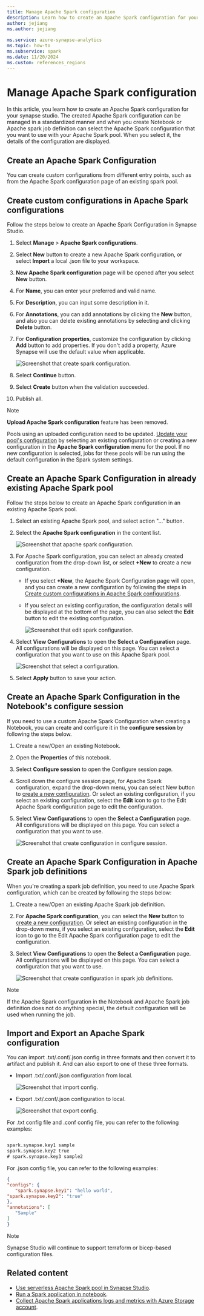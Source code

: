 ```yaml
---
title: Manage Apache Spark configuration
description: Learn how to create an Apache Spark configuration for your synapse studio.
author: jejiang
ms.author: jejiang
 
ms.service: azure-synapse-analytics
ms.topic: how-to
ms.subservice: spark
ms.date: 11/20/2024
ms.custom: references_regions
---
```


# Manage Apache Spark configuration

In this article, you learn how to create an Apache Spark configuration for your synapse studio. The created Apache Spark configuration can be managed in a standardized manner and when you create Notebook or Apache spark job definition can select the Apache Spark configuration that you want to use with your Apache Spark pool. When you select it, the details of the configuration are displayed.

## Create an Apache Spark Configuration

You can create custom configurations from different entry points, such as from the Apache Spark configuration page of an existing spark pool.

## Create custom configurations in Apache Spark configurations

Follow the steps below to create an Apache Spark Configuration in Synapse Studio.

1. Select **Manage** > **Apache Spark configurations**.
1. Select **New** button to create a new Apache Spark configuration, or select **Import** a local .json file to your workspace.
1. **New Apache Spark configuration** page will be opened after you select **New** button.
1. For **Name**, you can enter your preferred and valid name.
1. For **Description**, you can input some description in it.
1. For **Annotations**, you can add annotations by clicking the **New** button, and also you can delete existing annotations by selecting and clicking **Delete** button.
1. For **Configuration properties**, customize the configuration by clicking **Add** button to add properties. If you don't add a property, Azure Synapse will use the default value when applicable. 

   ![Screenshot that create spark configuration.](./media/apache-spark-azure-log-analytics/create-spark-configuration.png)

1. Select **Continue** button.
1. Select **Create** button when the validation succeeded.
1. Publish all.

> [!NOTE]
> **Upload Apache Spark configuration** feature has been removed.
>
> Pools using an uploaded configuration need to be updated. [Update your pool's configuration](#create-an-apache-spark-configuration-in-already-existing-apache-spark-pool) by selecting an existing configuration or creating a new configuration in the **Apache Spark configuration** menu for the pool. If no new configuration is selected, jobs for these pools will be run using the default configuration in the Spark system settings.

## Create an Apache Spark Configuration in already existing Apache Spark pool

Follow the steps below to create an Apache Spark configuration in an existing Apache Spark pool.

1. Select an existing Apache Spark pool, and select action "..." button.
1. Select the **Apache Spark configuration** in the content list.

   ![Screenshot that apache spark configuration.](./media/apache-spark-azure-create-spark-configuration/create-spark-configuration-by-right-click-on-spark-pool.png)

1. For Apache Spark configuration, you can select an already created configuration from the drop-down list, or select **+New** to create a new configuration.

   * If you select **+New**, the Apache Spark Configuration page will open, and you can create a new configuration by following the steps in [Create custom configurations in Apache Spark configurations](#create-custom-configurations-in-apache-spark-configurations).
   * If you select an existing configuration, the configuration details will be displayed at the bottom of the page, you can also select the **Edit** button to edit the existing configuration.

      ![Screenshot that edit spark configuration.](./media/apache-spark-azure-create-spark-configuration/edit-spark-config.png)

1. Select **View Configurations** to open the **Select a Configuration** page. All configurations will be displayed on this page. You can select a configuration that you want to use on this Apache Spark pool.
  
   ![Screenshot that select a configuration.](./media/apache-spark-azure-create-spark-configuration/select-a-configuration.png)

1. Select **Apply** button to save your action.

## Create an Apache Spark Configuration in the Notebook's configure session

If you need to use a custom Apache Spark Configuration when creating a Notebook, you can create and configure it in the **configure session** by following the steps below.

1. Create a new/Open an existing Notebook.
1. Open the **Properties** of this notebook.
1. Select **Configure session** to open the Configure session page.
1. Scroll down the configure session page, for Apache Spark configuration, expand the drop-down menu, you can select New button to [create a new configuration](#create-custom-configurations-in-apache-spark-configurations). Or select an existing configuration, if you select an existing configuration, select the **Edit** icon to go to the Edit Apache Spark configuration page to edit the configuration.
1. Select **View Configurations** to open the **Select a Configuration** page. All configurations will be displayed on this page. You can select a configuration that you want to use.

   ![Screenshot that create configuration in configure session.](./media/apache-spark-azure-create-spark-configuration/create-spark-config-in-configure-session.png)

## Create an Apache Spark Configuration in Apache Spark job definitions

When you're creating a spark job definition, you need to use Apache Spark configuration, which can be created by following the steps below:

1. Create a new/Open an existing Apache Spark job definition.
1. For **Apache Spark configuration**, you can select the **New** button to [create a new configuration](#create-custom-configurations-in-apache-spark-configurations). Or select an existing configuration in the drop-down menu, if you select an existing configuration, select the **Edit** icon to go to the Edit Apache Spark configuration page to edit the configuration.
1. Select **View Configurations** to open the **Select a Configuration** page. All configurations will be displayed on this page. You can select a configuration that you want to use.

   ![Screenshot that create configuration in spark job definitions.](./media/apache-spark-azure-create-spark-configuration/create-spark-config-in-spark-job-definition.png)

> [!NOTE]
>
> If the Apache Spark configuration in the Notebook and Apache Spark job definition does not do anything special, the default configuration will be used when running the job.

## Import and Export an Apache Spark configuration

You can import .txt/.conf/.json config in three formats and then convert it to artifact and publish it. And can also export to one of these three formats.  

* Import .txt/.conf/.json configuration from local.

   ![Screenshot that import config.](./media/apache-spark-azure-create-spark-configuration/import-config.png)

* Export .txt/.conf/.json configuration to local.

   ![Screenshot that export config.](./media/apache-spark-azure-create-spark-configuration/export-config.png)

For .txt config file and .conf config file, you can refer to the following examples:

```txt

spark.synapse.key1 sample
spark.synapse.key2 true
# spark.synapse.key3 sample2

```

For .json config file, you can refer to the following examples:

```json
{
"configs": {
   "spark.synapse.key1": "hello world",
"spark.synapse.key2": "true"
},
"annotations": [
   "Sample"
]
}
```

> [!NOTE]
> Synapse Studio will continue to support terraform or bicep-based configuration files.

## Related content

* [Use serverless Apache Spark pool in Synapse Studio](../quickstart-create-apache-spark-pool-studio.md).
* [Run a Spark application in notebook](./apache-spark-development-using-notebooks.md).
* [Collect Apache Spark applications logs and metrics with Azure Storage account](./azure-synapse-diagnostic-emitters-azure-storage.md).